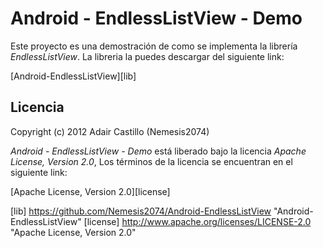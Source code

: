 Android - EndlessListView - Demo
================================

Este proyecto es una demostración de como se implementa la librería *EndlessListView*.
La libreria la puedes descargar del siguiente link:

[Android-EndlessListView][lib]

Licencia
--------

Copyright (c) 2012 Adair Castillo (Nemesis2074)

*Android - EndlessListView - Demo* está liberado bajo la licencia *Apache License, Version 2.0*,
Los términos de la licencia se encuentran en el siguiente link:

[Apache License, Version 2.0][license]

[lib] https://github.com/Nemesis2074/Android-EndlessListView "Android-EndlessListView"
[license] http://www.apache.org/licenses/LICENSE-2.0 "Apache License, Version 2.0"